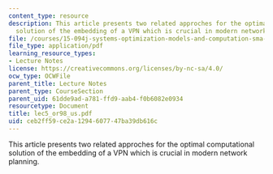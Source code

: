 ```yaml
---
content_type: resource
description: This article presents two related approches for the optimal computational
  solution of the embedding of a VPN which is crucial in modern network planning.
file: /courses/15-094j-systems-optimization-models-and-computation-sma-5223-spring-2004/ceb2ff59ce2a1294607747ba39db616c_lec5_or98_us.pdf
file_type: application/pdf
learning_resource_types:
- Lecture Notes
license: https://creativecommons.org/licenses/by-nc-sa/4.0/
ocw_type: OCWFile
parent_title: Lecture Notes
parent_type: CourseSection
parent_uid: 61dde9ad-a781-ffd9-aab4-f0b6082e0934
resourcetype: Document
title: lec5_or98_us.pdf
uid: ceb2ff59-ce2a-1294-6077-47ba39db616c
---
```

This article presents two related approches for the optimal computational solution of the embedding of a VPN which is crucial in modern network planning.